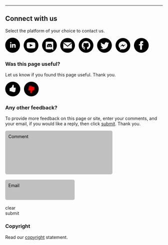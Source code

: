 <br><br><br>
<hr class="tdb-l"/>

## Connect with us

Select the platform of your choice to contact us.

<!-- <a target="new" title="TerminusDB home..."    href="https://terminusdb.com"><img class="tdb-ico" src="../img/ico/terminusdb-icon-www.png"/></a> -->

<a target="new" title="LinkedIn..." href="https://bit.ly/3lgzNeE"><img class="tdb-ico" src="/img/ico/terminusdb-icon-linkedin.png"/></a>&nbsp;&nbsp;
<a target="new" title="YouTube..." href="https://www.youtube.com/channel/UC5kZt8pP-FM0u-R0BQr78YA"><img class="tdb-ico" src="/img/ico/terminusdb-icon-youtube.png"/></a>&nbsp;&nbsp;
<a target="new" title="Discord..." href="https://bit.ly/2Gnleax"><img class="tdb-ico" src="/img/ico/terminusdb-icon-discord.png"/></a>&nbsp;&nbsp;
<a target="new" title="Email..." href="mailto:info@terminusdb.com"><img class="tdb-ico" src="/img/ico/terminusdb-icon-email.png"/></a>&nbsp;&nbsp;
<a target="new" title="GitHub..." href="https://github.com/terminusdb"><img class="tdb-ico" src="/img/ico/terminusdb-icon-github.png"/></a>&nbsp;&nbsp;
<a target="new" title="Twitter..." href="https://bit.ly/34rD5Fb"><img class="tdb-ico" src="/img/ico/terminusdb-icon-twitter.png"/></a>&nbsp;&nbsp;
<a target="new" title="Facebook Messenger..." href="https://bit.ly/3lft5ph/#"><img class="tdb-ico" src="/img/ico/terminusdb-icon-messenger.png"/></a>&nbsp;&nbsp;
<a target="new" title="Facebook..." href="https://bit.ly/3lft5ph"><img class="tdb-ico" src="/img/ico/terminusdb-icon-facebook.png"/></a>&nbsp;&nbsp;

### Was this page useful?

Let us know if you found this page useful. Thank you.

<a target="new" title="Useful..." href=""><img class="tdb-ico" src="/img/ico/terminusdb-icon-page-useful.png"/></a>&nbsp;&nbsp;
<a target="new" title="Not useful..." href=""><img class="tdb-ico" src="/img/ico/terminusdb-icon-page-not-useful.png"/></a>

### Any other feedback?

To provide more feedback on this page or site, enter your comments, and your email, if you would like a reply, then click [submit](). Thank you.

<div id="input-feedback" style="padding: 10px; color: #000; width:64%; height:120px; background-color:silver; border-radius:5px">Comment</div>
<br>
<div id="input-email" style="padding: 10px; color: #000; width:40%; height:45px; background-color:silver; border-radius:5px">Email</div>
<br>
<div id="clear" title="Clear your comments..." class="tdb-b">clear</div>
<div id="submit" title="Submit your comments..." class="tdb-b">submit</div>

### Copyright

Read our [copyright](to-do) statement.
